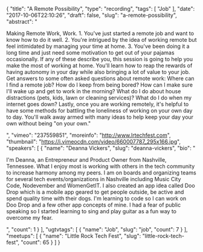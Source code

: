 {
  "title": "A Remote Possibility",
  "type": "recording",
  "tags": [
    "Job"
  ],
  "date": "2017-10-06T22:10:26",
  "draft": false,
  "slug": "a-remote-possibility",
  "abstract": "<p>Making Remote Work, Work. 1. You've just started a remote job and want to know how to do it well. 2. You're intrigued by the idea of working remote but feel intimidated by managing your time at home. 3. You've been doing it a long time and just need some motivation to get out of your pajamas occasionally. If any of these describe you, this session is going to help you make the most of working at home. You'll learn how to reap the rewards of having autonomy in your day while also bringing a lot of value to your job. Get answers to some often asked questions about remote work: Where can I find a remote job? How do I keep from being bored? How can I make sure I'll wake up and get to work in the morning? What do I do about house distractions (pets, kids, lawn or cleaning services)? What do I do when my internet goes down? Lastly, once you are working remotely, it's helpful to have some methods for battling the loneliness of working on your own day to day. You'll walk away armed with many ideas to help keep your day your own without being \"on your own.\"</p>",
  "vimeo": "237559851",
  "moreinfo": "http://www.lrtechfest.com",
  "thumbnail": "https://i.vimeocdn.com/video/660007787_295x166.jpg",
  "speakers": [
    {
      "name": "Deanna Vickers",
      "slug": "deanna-vickers",
      "bio": "<p>I'm Deanna, an Entrepreneur and Product Owner from Nashville, Tennessee. What I enjoy most is working with others in the tech community to increase harmony among my peers. I am on boards and organizing teams for several tech events/organizations in Nashville including Music City Code, Nodevember and WomenGetIT. I also created an app idea called Doo Drop which is a mobile app geared to get people outside, be active and spend quality time with their dogs. I'm learning to code so I can work on Doo Drop and a few other app concepts of mine. I had a fear of public speaking so I started learning to sing and play guitar as a fun way to overcome my fear. </p>",
      "count": 1
    }
  ],
  "ugtvtags": [
    {
      "name": "Job",
      "slug": "job",
      "count": 7
    }
  ],
  "meetups": [
    {
      "name": "Little Rock Tech Fest",
      "slug": "little-rock-tech-fest",
      "count": 65
    }
  ]
}